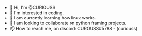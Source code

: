 - 👋 Hi, I'm @CURIOUSS
- 👀 I'm interested in coding.
- 🌱 I am currently learning how linux works.
- 💞️ I am looking to collaborate on python framing projects.
- 📫 How to reach me, on discord: CUROUSS#5788 - (curiouss)


